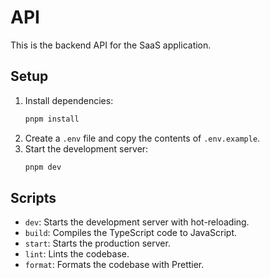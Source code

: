 # API

This is the backend API for the SaaS application.

## Setup

1.  Install dependencies:
    ```bash
    pnpm install
    ```
2.  Create a `.env` file and copy the contents of `.env.example`.
3.  Start the development server:
    ```bash
    pnpm dev
    ```

## Scripts

-   `dev`: Starts the development server with hot-reloading.
-   `build`: Compiles the TypeScript code to JavaScript.
-   `start`: Starts the production server.
-   `lint`: Lints the codebase.
-   `format`: Formats the codebase with Prettier.
